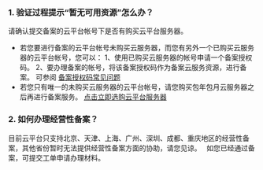 

### 1. 验证过程提示“暂无可用资源”怎么办？

请确认提交备案的云平台帐号下是否有购买云平台服务器。
- 若您要进行备案的云平台帐号未购买云服务器，而您有另外一个已购买云服务器的云平台帐号，您可以：
1、使用已购买云服务器的帐号申请一个备案授权码。
2、要办理备案的帐号，将该备案授权码作为备案云服务资源，进行备案。 可参阅 [备案授权码常见问题](http://tce.fsphere.cn/document/product/243/9713)
- 若您只有唯一的未购买云服务器的云平台帐号，请您购买包年包月云服务器之后再进行备案服务。 [点击立即选购云平台服务器](http://tce.fsphere.cn/product/cvm)


### 2. 如何办理经营性备案？

目前云平台只支持北京、天津、上海、广州、深圳、成都、重庆地区的经营性备案，其他省份暂时无法提供经营性备案方面的协助，请您见谅。　
如您已经通过备案，可提交工单申请办理材料。
